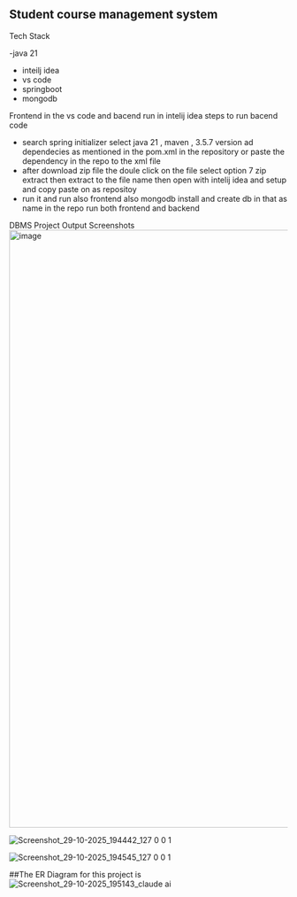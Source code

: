 ## Student course management system

Tech Stack

-java 21
- inteilj idea
- vs code
- springboot
- mongodb

Frontend in the vs code and bacend run in intelij idea
steps to run bacend code 
- search spring initializer select java 21 , maven , 3.5.7 version ad dependecies as mentioned in the pom.xml in the repository or paste the dependency in the repo to the xml file
- after download zip file the doule click on the file select option 7 zip extract then extract to the file name then open with intelij idea and setup and copy paste on as repositoy
- run it and run also frontend also mongodb install and create db in that as name in the repo run both frontend and backend


DBMS Project Output Screenshots
  <img width="1920" height="1080" alt="image" src="https://github.com/user-attachments/assets/59a21f10-730c-461a-a7ed-4e568dd60521" />

  ![Screenshot_29-10-2025_194442_127 0 0 1](https://github.com/user-attachments/assets/a3125799-8568-4430-8231-fb0440714473)

  ![Screenshot_29-10-2025_194545_127 0 0 1](https://github.com/user-attachments/assets/8e07d72a-7900-4e07-94a7-79056e442e9d)




##The ER Diagram for this project is 
![Screenshot_29-10-2025_195143_claude ai](https://github.com/user-attachments/assets/ff1fa3b9-6cfa-4a74-9638-133024aa76d2)

